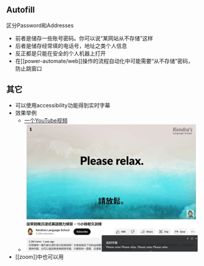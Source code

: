 ## Autofill
区分Password和Addresses
- 前者是储存一些账号密码。你可以说“某网站从不存储”这样
- 后者是储存经常填的电话号，地址之类个人信息
- 反正都是只能在安全的个人机器上打开
- 在[[power-automate/web]]操作的流程自动化中可能需要“从不存储”密码，防止跳窗口
## 其它
- 可以使用accessibility功能得到实时字幕
- 效果举例
  - [一个YouTube视频](https://www.youtube.com/watch?v=lDwbTo0jSg4)
  - ![](transciption.png)
- [[zoom]]中也可以用